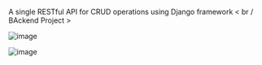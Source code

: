 A single RESTful API for CRUD operations using Django framework 
< br / BAckend Project >



![image](https://github.com/user-attachments/assets/baeebfda-62d9-4aec-8442-07ed0396ca46)

![image](https://github.com/user-attachments/assets/0c4b9520-3e20-4ea4-8785-55d08d0f8a95)
